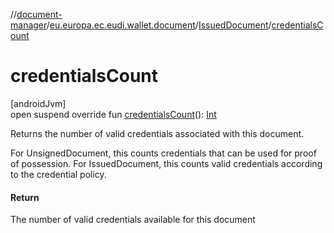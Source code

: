 //[document-manager](../../../index.md)/[eu.europa.ec.eudi.wallet.document](../index.md)/[IssuedDocument](index.md)/[credentialsCount](credentials-count.md)

# credentialsCount

[androidJvm]\
open suspend override
fun [credentialsCount](credentials-count.md)(): [Int](https://kotlinlang.org/api/latest/jvm/stdlib/kotlin-stdlib/kotlin/-int/index.html)

Returns the number of valid credentials associated with this document.

For UnsignedDocument, this counts credentials that can be used for proof of possession. For IssuedDocument, this counts valid credentials according to the credential policy.

#### Return

The number of valid credentials available for this document
